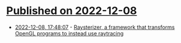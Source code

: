 # [Published on 2022-12-08](index.md)

* [2022-12-08, 17:48:07](https://lobste.rs/s/ekdojo/raysterizer_framework_transforms) - [Raysterizer, a framework that transforms OpenGL programs to instead use raytracing](https://maknee.github.io/blog/2022/Raysterizer/)

